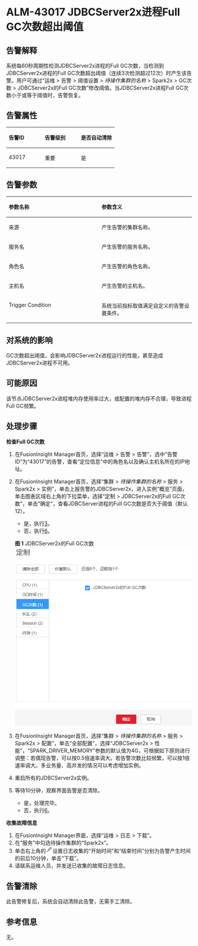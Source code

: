 # ALM-43017 JDBCServer2x进程Full GC次数超出阈值<a name="ALM-43017"></a>

## 告警解释<a name="section3796718"></a>

系统每60秒周期性检测JDBCServer2x进程的Full GC次数，当检测到JDBCServer2x进程的Full GC次数超出阈值（连续3次检测超过12次）时产生该告警。用户可通过“运维 \> 告警 \> 阈值设置 \>  _待操作集群的名称_  \> Spark2x \> GC次数 \> JDBCServer2x的Full GC次数”修改阈值。当JDBCServer2x进程Full GC次数小于或等于阈值时，告警恢复。

## 告警属性<a name="section34170467"></a>

<a name="table20292559"></a>
<table><thead align="left"><tr id="row37737737"><th class="cellrowborder" valign="top" width="33.33333333333333%" id="mcps1.1.4.1.1"><p id="p36857872"><a name="p36857872"></a><a name="p36857872"></a>告警ID</p>
</th>
<th class="cellrowborder" valign="top" width="33.33333333333333%" id="mcps1.1.4.1.2"><p id="p32697684"><a name="p32697684"></a><a name="p32697684"></a>告警级别</p>
</th>
<th class="cellrowborder" valign="top" width="33.33333333333333%" id="mcps1.1.4.1.3"><p id="p31266748"><a name="p31266748"></a><a name="p31266748"></a>是否自动清除</p>
</th>
</tr>
</thead>
<tbody><tr id="row49578673"><td class="cellrowborder" valign="top" width="33.33333333333333%" headers="mcps1.1.4.1.1 "><p id="p56449562"><a name="p56449562"></a><a name="p56449562"></a>43017</p>
</td>
<td class="cellrowborder" valign="top" width="33.33333333333333%" headers="mcps1.1.4.1.2 "><p id="p9011808"><a name="p9011808"></a><a name="p9011808"></a>重要</p>
</td>
<td class="cellrowborder" valign="top" width="33.33333333333333%" headers="mcps1.1.4.1.3 "><p id="p58867818"><a name="p58867818"></a><a name="p58867818"></a>是</p>
</td>
</tr>
</tbody>
</table>

## 告警参数<a name="section39098754"></a>

<a name="table3563936"></a>
<table><thead align="left"><tr id="row60623697"><th class="cellrowborder" valign="top" width="50%" id="mcps1.1.3.1.1"><p id="p11572447"><a name="p11572447"></a><a name="p11572447"></a>参数名称</p>
</th>
<th class="cellrowborder" valign="top" width="50%" id="mcps1.1.3.1.2"><p id="p64952989"><a name="p64952989"></a><a name="p64952989"></a>参数含义</p>
</th>
</tr>
</thead>
<tbody><tr id="row16874142741220"><td class="cellrowborder" valign="top" width="50%" headers="mcps1.1.3.1.1 "><p id="p17935380415"><a name="p17935380415"></a><a name="p17935380415"></a>来源</p>
</td>
<td class="cellrowborder" valign="top" width="50%" headers="mcps1.1.3.1.2 "><p id="p187931338134115"><a name="p187931338134115"></a><a name="p187931338134115"></a>产生告警的集群名称。</p>
</td>
</tr>
<tr id="row26700723"><td class="cellrowborder" valign="top" width="50%" headers="mcps1.1.3.1.1 "><p id="p41293795"><a name="p41293795"></a><a name="p41293795"></a>服务名</p>
</td>
<td class="cellrowborder" valign="top" width="50%" headers="mcps1.1.3.1.2 "><p id="p29311753"><a name="p29311753"></a><a name="p29311753"></a>产生告警的服务名称。</p>
</td>
</tr>
<tr id="row62479192"><td class="cellrowborder" valign="top" width="50%" headers="mcps1.1.3.1.1 "><p id="p23892775"><a name="p23892775"></a><a name="p23892775"></a>角色名</p>
</td>
<td class="cellrowborder" valign="top" width="50%" headers="mcps1.1.3.1.2 "><p id="p25038643"><a name="p25038643"></a><a name="p25038643"></a>产生告警的角色名称。</p>
</td>
</tr>
<tr id="row24021195"><td class="cellrowborder" valign="top" width="50%" headers="mcps1.1.3.1.1 "><p id="p14847206"><a name="p14847206"></a><a name="p14847206"></a>主机名</p>
</td>
<td class="cellrowborder" valign="top" width="50%" headers="mcps1.1.3.1.2 "><p id="p31447838"><a name="p31447838"></a><a name="p31447838"></a>产生告警的主机名。</p>
</td>
</tr>
<tr id="row14595088"><td class="cellrowborder" valign="top" width="50%" headers="mcps1.1.3.1.1 "><p id="p41351518"><a name="p41351518"></a><a name="p41351518"></a>Trigger Condition</p>
</td>
<td class="cellrowborder" valign="top" width="50%" headers="mcps1.1.3.1.2 "><p id="p61138672"><a name="p61138672"></a><a name="p61138672"></a>系统当前指标取值满足自定义的告警设置条件。</p>
</td>
</tr>
</tbody>
</table>

## 对系统的影响<a name="section16344466"></a>

GC次数超出阈值，会影响JDBCServer2x进程运行的性能，甚至造成JDBCServer2x进程不可用。

## 可能原因<a name="section12882469"></a>

该节点JDBCServer2x进程堆内存使用率过大，或配置的堆内存不合理，导致进程Full GC频繁。

## 处理步骤<a name="section484319312914"></a>

**检查Full GC次数**

1.  在FusionInsight Manager首页，选择“运维 \> 告警 \> 告警”，选中“告警ID”为“43017”的告警，查看“定位信息”中的角色名以及确认主机名所在的IP地址。
2.  在FusionInsight Manager首页，选择“集群 \>  _待操作集群的名称_  \> 服务 \> Spark2x \> 实例”，单击上报告警的JDBCServer2x，进入实例“概览”页面，单击图表区域右上角的下拉菜单，选择“定制 \> JDBCServer2x的Full GC次数”，单击“确定”，查看JDBCServer进程的Full GC次数是否大于阈值（默认12）。

    -   是，执行[3](#li66783575173537)。
    -   否，执行[6](#li5680817173537)。

    **图 1**  JDBCServer2x的Full GC次数<a name="fig17682349633"></a>  
    ![](figures/JDBCServer2x的Full-GC次数.png "JDBCServer2x的Full-GC次数")

3.  <a name="li66783575173537"></a>在FusionInsight Manager首页，选择“集群 \>  _待操作集群的名称_  \> 服务 \> Spark2x \> 配置”，单击“全部配置”，选择“JDBCServer2x \> 性能”，“SPARK\_DRIVER\_MEMORY”参数的默认值为4G，可根据如下原则进行调整：若偶现告警，可以按0.5倍速率调大。若告警次数比较频繁，可以按1倍速率调大。多业务量、高并发的情况可以考虑增加实例。
4.  重启所有的JDBCServer2x实例。
5.  等待10分钟，观察界面告警是否清除。
    -   是，处理完毕。
    -   否，执行[6](#li5680817173537)。


**收集故障信息**

1.  <a name="li5680817173537"></a>在FusionInsight Manager界面，选择“运维 \> 日志 \> 下载”。
2.  在“服务”中勾选待操作集群的“Spark2x”。
3.  单击右上角的![](figures/zh-cn_image_0263895807.png)设置日志收集的“开始时间”和“结束时间”分别为告警产生时间的前后10分钟，单击“下载”。
4.  请联系运维人员，并发送已收集的故障日志信息。

## 告警清除<a name="section169311343318"></a>

此告警修复后，系统会自动清除此告警，无需手工清除。

## 参考信息<a name="section36847106"></a>

无。

